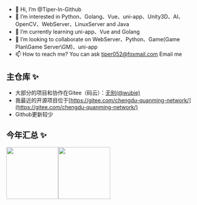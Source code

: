 - 👋 Hi, I’m @Tiper-In-Github
- 👀 I’m interested in Python、Golang、Vue、uni-app、Unity3D、AI、OpenCV、WebServer、LinuxServer and Java
- 🌱 I’m currently learning uni-app、Vue and Golang
- 💞️ I’m looking to collaborate on WebServer、Python、Game(Game Plan\Game Server\GM)、uni-app
- 📫 How to reach me?  You can ask tiper052@foxmail.com Email me
## 主仓库 ✨
- 大部分的项目和协作在Gitee（码云）：[无别(@wubie)](https://gitee.com/wubie)</a>
- 我最近的开源项目位于[https://gitee.com/chengdu-quanming-network/](https://gitee.com/chengdu-quanming-network/)
- Github更新较少

<!---
Tiper-In-Github/Tiper-In-Github is a ✨ special ✨ repository because its `README.md` (this file) appears on your GitHub profile.
You can click the Preview link to take a look at your changes.
--->


## 今年汇总 ✨

<img align="" height="137px" src="https://github-readme-stats.vercel.app/api?username=Tiper-In-Github&hide_title=true&hide_border=true&show_icons=true&include_all_commits=true&line_height=21&bg_color=0,EC6C6C,FFD479,FFFC79,73FA79&theme=graywhite&locale=cn" /><img align="" height="137px" src="https://github-readme-stats.vercel.app/api/top-langs/?username=Tiper-In-Github&hide_title=true&hide_border=true&layout=compact&bg_color=0,73FA79,73FDFF,D783FF&theme=graywhite&locale=cn" />
